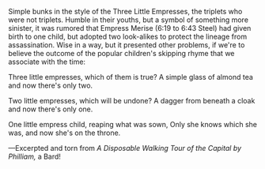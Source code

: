 Simple bunks in the style of the Three Little Empresses, the triplets who were not triplets. Humble in their youths, but a symbol of something more sinister, it was rumored that Empress Merise (6:19 to 6:43 Steel) had given birth to one child, but adopted two look-alikes to protect the lineage from assassination. Wise in a way, but it presented other problems, if we're to believe the outcome of the popular children's skipping rhyme that we associate with the time:

Three little empresses, which of them is true?
A simple glass of almond tea and now there's only two.

Two little empresses, which will be undone?
A dagger from beneath a cloak and now there's only one.

One little empress child, reaping what was sown,
Only she knows which she was, and now she's on the throne.

—Excerpted and torn from <i> A Disposable Walking Tour of the Capital by Philliam, </i> a Bard!
